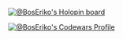 [![@BosEriko's Holopin board](https://holopin.me/boseriko)](https://holopin.io/@boseriko)

[![@BosEriko's Codewars Profile](https://www.codewars.com/users/BosEriko/badges/large)](https://www.codewars.com/users/BosEriko)

